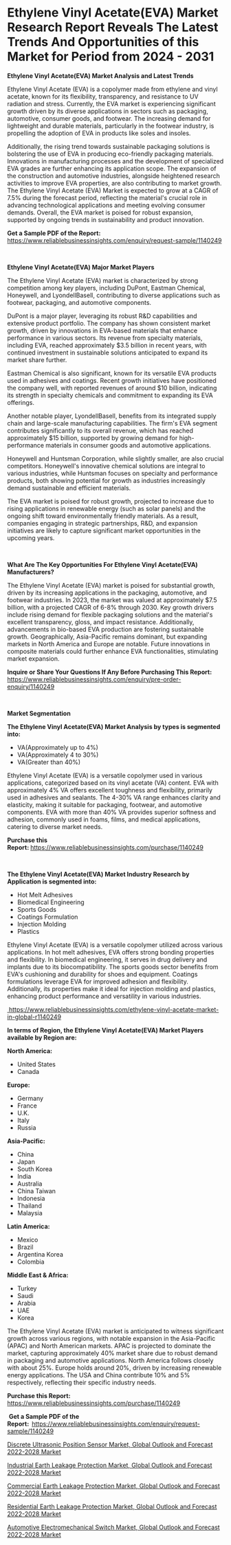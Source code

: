 <p><h1>Ethylene Vinyl Acetate(EVA) Market Research Report Reveals The Latest Trends And Opportunities of this Market for Period from 2024 - 2031</h1></p><p><strong>Ethylene Vinyl Acetate(EVA) Market Analysis and Latest Trends</strong></p>
<p><p>Ethylene Vinyl Acetate (EVA) is a copolymer made from ethylene and vinyl acetate, known for its flexibility, transparency, and resistance to UV radiation and stress. Currently, the EVA market is experiencing significant growth driven by its diverse applications in sectors such as packaging, automotive, consumer goods, and footwear. The increasing demand for lightweight and durable materials, particularly in the footwear industry, is propelling the adoption of EVA in products like soles and insoles.</p><p>Additionally, the rising trend towards sustainable packaging solutions is bolstering the use of EVA in producing eco-friendly packaging materials. Innovations in manufacturing processes and the development of specialized EVA grades are further enhancing its application scope. The expansion of the construction and automotive industries, alongside heightened research activities to improve EVA properties, are also contributing to market growth. The Ethylene Vinyl Acetate (EVA) Market is expected to grow at a CAGR of 7.5% during the forecast period, reflecting the material's crucial role in advancing technological applications and meeting evolving consumer demands. Overall, the EVA market is poised for robust expansion, supported by ongoing trends in sustainability and product innovation.</p></p>
<p><strong>Get a Sample PDF of the Report:&nbsp;</strong> <a href="https://www.reliablebusinessinsights.com/enquiry/request-sample/1140249?utm_campaign=1611&utm_medium=2&utm_source=Github&utm_content=ia&utm_term=14102024&utm_id=ethylene-vinyl-acetateeva">https://www.reliablebusinessinsights.com/enquiry/request-sample/1140249</a></p>
<p>&nbsp;</p>
<p><strong>Ethylene Vinyl Acetate(EVA) Major Market Players</strong></p>
<p><p>The Ethylene Vinyl Acetate (EVA) market is characterized by strong competition among key players, including DuPont, Eastman Chemical, Honeywell, and LyondellBasell, contributing to diverse applications such as footwear, packaging, and automotive components. </p><p>DuPont is a major player, leveraging its robust R&D capabilities and extensive product portfolio. The company has shown consistent market growth, driven by innovations in EVA-based materials that enhance performance in various sectors. Its revenue from specialty materials, including EVA, reached approximately $3.5 billion in recent years, with continued investment in sustainable solutions anticipated to expand its market share further.</p><p>Eastman Chemical is also significant, known for its versatile EVA products used in adhesives and coatings. Recent growth initiatives have positioned the company well, with reported revenues of around $10 billion, indicating its strength in specialty chemicals and commitment to expanding its EVA offerings.</p><p>Another notable player, LyondellBasell, benefits from its integrated supply chain and large-scale manufacturing capabilities. The firm's EVA segment contributes significantly to its overall revenue, which has reached approximately $15 billion, supported by growing demand for high-performance materials in consumer goods and automotive applications.</p><p>Honeywell and Huntsman Corporation, while slightly smaller, are also crucial competitors. Honeywell's innovative chemical solutions are integral to various industries, while Huntsman focuses on specialty and performance products, both showing potential for growth as industries increasingly demand sustainable and efficient materials.</p><p>The EVA market is poised for robust growth, projected to increase due to rising applications in renewable energy (such as solar panels) and the ongoing shift toward environmentally friendly materials. As a result, companies engaging in strategic partnerships, R&D, and expansion initiatives are likely to capture significant market opportunities in the upcoming years.</p></p>
<p>&nbsp;</p>
<p><strong>What Are The Key Opportunities For Ethylene Vinyl Acetate(EVA) Manufacturers?</strong></p>
<p><p>The Ethylene Vinyl Acetate (EVA) market is poised for substantial growth, driven by its increasing applications in the packaging, automotive, and footwear industries. In 2023, the market was valued at approximately $7.5 billion, with a projected CAGR of 6-8% through 2030. Key growth drivers include rising demand for flexible packaging solutions and the material's excellent transparency, gloss, and impact resistance. Additionally, advancements in bio-based EVA production are fostering sustainable growth. Geographically, Asia-Pacific remains dominant, but expanding markets in North America and Europe are notable. Future innovations in composite materials could further enhance EVA functionalities, stimulating market expansion.</p></p>
<p><strong>Inquire or Share Your Questions If Any Before Purchasing This Report:</strong> <a href="https://www.reliablebusinessinsights.com/enquiry/pre-order-enquiry/1140249?utm_campaign=1611&utm_medium=2&utm_source=Github&utm_content=ia&utm_term=14102024&utm_id=ethylene-vinyl-acetateeva">https://www.reliablebusinessinsights.com/enquiry/pre-order-enquiry/1140249</a></p>
<p>&nbsp;</p>
<p><strong>Market Segmentation</strong></p>
<p><strong>The Ethylene Vinyl Acetate(EVA) Market Analysis by types is segmented into:</strong></p>
<p><ul><li>VA(Approximately up to 4%)</li><li>VA(Approximately 4 to 30%)</li><li>VA(Greater than 40%)</li></ul></p>
<p><p>Ethylene Vinyl Acetate (EVA) is a versatile copolymer used in various applications, categorized based on its vinyl acetate (VA) content. EVA with approximately 4% VA offers excellent toughness and flexibility, primarily used in adhesives and sealants. The 4-30% VA range enhances clarity and elasticity, making it suitable for packaging, footwear, and automotive components. EVA with more than 40% VA provides superior softness and adhesion, commonly used in foams, films, and medical applications, catering to diverse market needs.</p></p>
<p><strong>Purchase this Report:&nbsp;</strong><a href="https://www.reliablebusinessinsights.com/purchase/1140249?utm_campaign=1611&utm_medium=2&utm_source=Github&utm_content=ia&utm_term=14102024&utm_id=ethylene-vinyl-acetateeva">https://www.reliablebusinessinsights.com/purchase/1140249</a></p>
<p>&nbsp;</p>
<p><strong>The Ethylene Vinyl Acetate(EVA) Market Industry Research by Application is segmented into:</strong></p>
<p><ul><li>Hot Melt Adhesives</li><li>Biomedical Engineering</li><li>Sports Goods</li><li>Coatings Formulation</li><li>Injection Molding</li><li>Plastics</li></ul></p>
<p><p>Ethylene Vinyl Acetate (EVA) is a versatile copolymer utilized across various applications. In hot melt adhesives, EVA offers strong bonding properties and flexibility. In biomedical engineering, it serves in drug delivery and implants due to its biocompatibility. The sports goods sector benefits from EVA's cushioning and durability for shoes and equipment. Coatings formulations leverage EVA for improved adhesion and flexibility. Additionally, its properties make it ideal for injection molding and plastics, enhancing product performance and versatility in various industries.</p></p>
<p><a href="https://www.reliablebusinessinsights.com/ethylene-vinyl-acetate-market-in-global-r1140249?utm_campaign=1611&utm_medium=2&utm_source=Github&utm_content=ia&utm_term=14102024&utm_id=ethylene-vinyl-acetateeva">&nbsp;https://www.reliablebusinessinsights.com/ethylene-vinyl-acetate-market-in-global-r1140249</a></p>
<p><strong>In terms of Region, the Ethylene Vinyl Acetate(EVA) Market Players available by Region are:</strong></p>
<p>
    <p> <strong> North America: </strong>
        <ul>
            <li>United States</li>
            <li>Canada</li>
        </ul>
        </p> 
    <p> <strong> Europe: </strong>
        <ul>
            <li>Germany</li>
            <li>France</li>
            <li>U.K.</li>
            <li>Italy</li>
            <li>Russia</li>
        </ul>
        </p> 
    <p> <strong> Asia-Pacific: </strong>
        <ul>
            <li>China</li>
            <li>Japan</li>
            <li>South Korea</li>
            <li>India</li>
            <li>Australia</li>
            <li>China Taiwan</li>
            <li>Indonesia</li>
            <li>Thailand</li>
            <li>Malaysia</li>
        </ul>
        </p> 
    <p> <strong> Latin America: </strong>
        <ul>
            <li>Mexico</li>
            <li>Brazil</li>
            <li>Argentina Korea</li>
            <li>Colombia</li>
        </ul>
        </p> 
    <p> <strong> Middle East & Africa: </strong>
        <ul>
            <li>Turkey</li>
            <li>Saudi</li>
            <li>Arabia</li>
            <li>UAE</li>
            <li>Korea</li>
        </ul>
    </p>
    </p>
<p><p>The Ethylene Vinyl Acetate (EVA) market is anticipated to witness significant growth across various regions, with notable expansion in the Asia-Pacific (APAC) and North American markets. APAC is projected to dominate the market, capturing approximately 40% market share due to robust demand in packaging and automotive applications. North America follows closely with about 25%. Europe holds around 20%, driven by increasing renewable energy applications. The USA and China contribute 10% and 5% respectively, reflecting their specific industry needs.</p></p>
<p><strong>Purchase this Report: </strong><a href="https://www.reliablebusinessinsights.com/purchase/1140249?utm_campaign=1611&utm_medium=2&utm_source=Github&utm_content=ia&utm_term=14102024&utm_id=ethylene-vinyl-acetateeva">https://www.reliablebusinessinsights.com/purchase/1140249</a></p>
<p>&nbsp;<strong>Get a Sample PDF of the Report:&nbsp;&nbsp;</strong><a href="https://www.reliablebusinessinsights.com/enquiry/request-sample/1140249?utm_campaign=1611&utm_medium=2&utm_source=Github&utm_content=ia&utm_term=14102024&utm_id=ethylene-vinyl-acetateeva">https://www.reliablebusinessinsights.com/enquiry/request-sample/1140249</a></p>
<p><strong></strong></p>
<p><p><a href="https://www.linkedin.com/pulse/deep-dive-discrete-ultrasonic-position-sensor-market-global-bcmdf?utm_campaign=1611&utm_medium=2&utm_source=Github&utm_content=ia&utm_term=14102024&utm_id=ethylene-vinyl-acetateeva">Discrete Ultrasonic Position Sensor Market, Global Outlook and Forecast 2022-2028 Market</a></p><p><a href="https://www.linkedin.com/pulse/industrial-earth-leakage-protection-market-global-outlook-qmuyf?utm_campaign=1611&utm_medium=2&utm_source=Github&utm_content=ia&utm_term=14102024&utm_id=ethylene-vinyl-acetateeva">Industrial Earth Leakage Protection Market, Global Outlook and Forecast 2022-2028 Market</a></p><p><a href="https://www.linkedin.com/pulse/commercial-earth-leakage-protection-market-global-outlook-pmmaf?utm_campaign=1611&utm_medium=2&utm_source=Github&utm_content=ia&utm_term=14102024&utm_id=ethylene-vinyl-acetateeva">Commercial Earth Leakage Protection Market, Global Outlook and Forecast 2022-2028 Market</a></p><p><a href="https://www.linkedin.com/pulse/emerging-trends-residential-earth-leakage-protection-market-ipfdf?utm_campaign=1611&utm_medium=2&utm_source=Github&utm_content=ia&utm_term=14102024&utm_id=ethylene-vinyl-acetateeva">Residential Earth Leakage Protection Market, Global Outlook and Forecast 2022-2028 Market</a></p><p><a href="https://www.linkedin.com/pulse/emerging-automotive-electromechanical-switch-market-global-z7uff?utm_campaign=1611&utm_medium=2&utm_source=Github&utm_content=ia&utm_term=14102024&utm_id=ethylene-vinyl-acetateeva">Automotive Electromechanical Switch Market, Global Outlook and Forecast 2022-2028 Market</a></p></p>